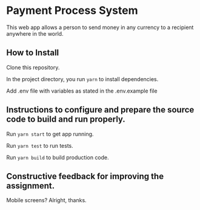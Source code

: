 # Payment Process System

This web app allows a person to send money in any currency to a recipient anywhere in the world.

## How to Install

Clone this repository.

In the project directory, you run `yarn` to install dependencies.

Add .env file with variables as stated in the .env.example file

## Instructions to configure and prepare the source code to build and run properly.

Run `yarn start` to get app running.

Run `yarn test` to run tests.

Run `yarn build` to build production code.

## Constructive feedback for improving the assignment.

Mobile screens? Alright, thanks.
